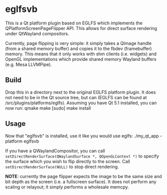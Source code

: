 eglfsvb
=======

This is a Qt platform plugin based on EGLFS which implements the QPlatformScreenPageFlipper API.
This allows for direct surface rendering under QtWayland compositors.

Currently, page flipping is very simple: it simply takes a QImage handle (from a shared memory buffer) and copies it to
the fbdev (framebuffer) memory. This means that it only works with shm clients (i.e. widgets) and OpenGL implementations
which provide shared memory Wayland buffers (e.g. Mesa LLVMPipe).

## Build

Drop this in a directory next to the original EGLFS platform plugin. It does not need to be in the Qt source tree, but
can (EGLFS can be found at <qtbase>/src/plugins/platforms/eglfs). Assuming you have Qt 5.1 installed, you can now run:
    qmake
    make
    [sudo] make install


## Usage
Now that "eglfsvb" is installed, use it like you would use eglfs:
    ./my_qt_app -platform eglfsvb

If you have a QWaylandCompositor, you can call `setDirectRenderSurface(QWaylandSurface *, QOpenGLContext *)`
to specify the surface which you wish to flip directly to the screen. Call `setDirectRenderSurface(NULL)` to stop
direct rendering.

**NOTE**: currently the page flipper expects the image to be the same size and bit depth as the screen (i.e. a
fullscreen surface). It does not perform any scaling or relayout; it simply performs a wholesale memcpy.

